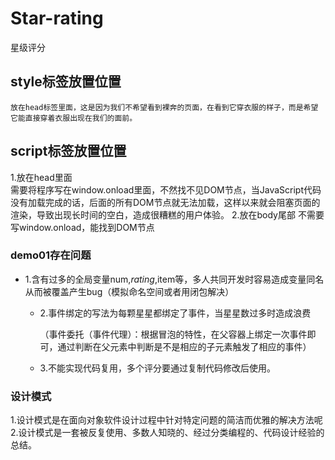 # Star-rating
星级评分


## style标签放置位置
    放在head标签里面，这是因为我们不希望看到裸奔的页面，在看到它穿衣服的样子，而是希望它能直接穿着衣服出现在我们的面前。
## script标签放置位置
1.放在head里面    
    需要将程序写在window.onload里面，不然找不见DOM节点，当JavaScript代码没有加载完成的话，后面的所有DOM节点就无法加载，这样以来就会阻塞页面的渲染，导致出现长时间的空白，造成很糟糕的用户体验。
2.放在body尾部
    不需要写window.onload，能找到DOM节点

### demo01存在问题
 * 1.含有过多的全局变量num,$rating,$item等，多人共同开发时容易造成变量同名从而被覆盖产生bug（模拟命名空间或者用闭包解决）

   * 2.事件绑定的写法为每颗星星都绑定了事件，当星星数过多时造成浪费

   	    （事件委托（事件代理）：根据冒泡的特性，在父容器上绑定一次事件即可，通过判断在父元素中判断是不是相应的子元素触发了相应的事件）

   * 3.不能实现代码复用，多个评分要通过复制代码修改后使用。


### 设计模式
1.设计模式是在面向对象软件设计过程中针对特定问题的简洁而优雅的解决方法呢    
2.设计模式是一套被反复使用、多数人知晓的、经过分类编程的、代码设计经验的总结。
